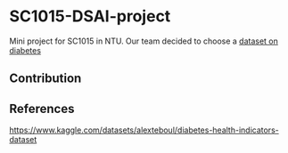# SC1015-DSAI-project
Mini project for SC1015 in NTU. Our team decided to choose a [dataset on diabetes](https://www.kaggle.com/datasets/alexteboul/diabetes-health-indicators-dataset)

## Contribution
## References
https://www.kaggle.com/datasets/alexteboul/diabetes-health-indicators-dataset
